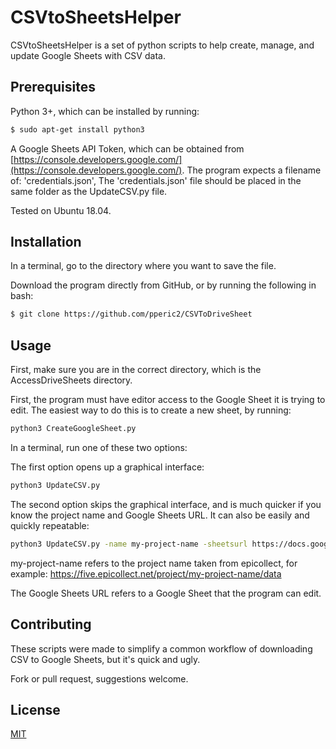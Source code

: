 # CSVtoSheetsHelper

CSVtoSheetsHelper is a set of python scripts to help create, manage, and update Google Sheets with CSV data.


## Prerequisites

Python 3+, which can be installed by running:

```bash
$ sudo apt-get install python3
```


A Google Sheets API Token, which can be obtained from [https://console.developers.google.com/](https://console.developers.google.com/).  The program expects a filename of: 'credentials.json', The 'credentials.json' file should be placed in the same folder as the UpdateCSV.py file.

Tested on Ubuntu 18.04.

## Installation

In a terminal, go to the directory where you want to save the file.


Download the program directly from GitHub, or by running the following in bash:
```bash
$ git clone https://github.com/pperic2/CSVToDriveSheet
```

## Usage

First, make sure you are in the correct directory, which is the AccessDriveSheets directory.

First, the program must have editor access to the Google Sheet it is trying to edit.  The easiest way to do this is to create a new sheet, by running:

```bash
python3 CreateGoogleSheet.py 
```

In a terminal, run one of these two options:

The first option opens up a graphical interface:

```bash
python3 UpdateCSV.py 
```

The second option skips the graphical interface, and is much quicker if you know the project name and Google Sheets URL.  It can also be easily and quickly repeatable:

```bash
python3 UpdateCSV.py -name my-project-name -sheetsurl https://docs.google.com/spreadsheets/d/your_sheets_url_here
```
my-project-name refers to the project name taken from epicollect, for example: https://five.epicollect.net/project/my-project-name/data

The Google Sheets URL refers to a Google Sheet that the program can edit. 

## Contributing
These scripts were made to simplify a common workflow of downloading CSV to Google Sheets, but it's quick and ugly.

Fork or pull request, suggestions welcome.

## License
[MIT](https://choosealicense.com/licenses/mit/)
